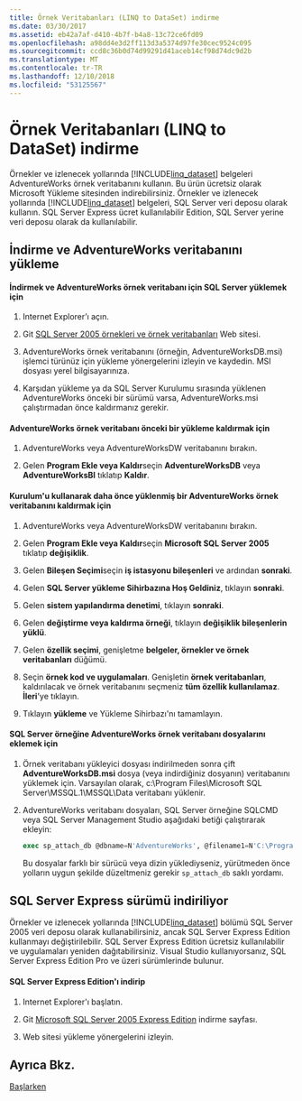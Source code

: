 ```yaml
---
title: Örnek Veritabanları (LINQ to DataSet) indirme
ms.date: 03/30/2017
ms.assetid: eb42a7af-d410-4b7f-b4a8-13c72ce6fd09
ms.openlocfilehash: a98dd4e3d2ff113d3a5374d97fe30cec9524c095
ms.sourcegitcommit: ccd8c36b0d74d99291d41aceb14cf98d74dc9d2b
ms.translationtype: MT
ms.contentlocale: tr-TR
ms.lasthandoff: 12/10/2018
ms.locfileid: "53125567"
---
```

# <a name="downloading-sample-databases-linq-to-dataset"></a>Örnek Veritabanları (LINQ to DataSet) indirme
Örnekler ve izlenecek yollarında [!INCLUDE[linq_dataset](../../../../includes/linq-dataset-md.md)] belgeleri AdventureWorks örnek veritabanını kullanın. Bu ürün ücretsiz olarak Microsoft Yükleme sitesinden indirebilirsiniz. Örnekler ve izlenecek yollarında [!INCLUDE[linq_dataset](../../../../includes/linq-dataset-md.md)] belgeleri, SQL Server veri deposu olarak kullanın. SQL Server Express ücret kullanılabilir Edition, SQL Server yerine veri deposu olarak da kullanılabilir.  
  
## <a name="downloading-and-installing-the-adventureworks-database"></a>İndirme ve AdventureWorks veritabanını yükleme  
  
#### <a name="to-download-and-install-the-adventureworks-sample-database-for-sql-server"></a>İndirmek ve AdventureWorks örnek veritabanı için SQL Server yüklemek için  
  
1.  Internet Explorer’ı açın.  
  
2.  Git [SQL Server 2005 örnekleri ve örnek veritabanları](https://go.microsoft.com/fwlink/?linkid=31046) Web sitesi.  
  
3.  AdventureWorks örnek veritabanını (örneğin, AdventureWorksDB.msi) işlemci türünüz için yükleme yönergelerini izleyin ve kaydedin. MSI dosyası yerel bilgisayarınıza.  
  
4.  Karşıdan yükleme ya da SQL Server Kurulumu sırasında yüklenen AdventureWorks önceki bir sürümü varsa, AdventureWorks.msi çalıştırmadan önce kaldırmanız gerekir.  
  
#### <a name="to-remove-a-previous-download-of-an-adventureworks-sample-database"></a>AdventureWorks örnek veritabanı önceki bir yükleme kaldırmak için  
  
1.  AdventureWorks veya AdventureWorksDW veritabanını bırakın.  
  
2.  Gelen **Program Ekle veya Kaldır**seçin **AdventureWorksDB** veya **AdventureWorksBI** tıklatıp **Kaldır**.  
  
#### <a name="to-remove-an-adventureworks-sample-database-previously-installed-using-setup"></a>Kurulum'u kullanarak daha önce yüklenmiş bir AdventureWorks örnek veritabanını kaldırmak için  
  
1.  AdventureWorks veya AdventureWorksDW veritabanını bırakın.  
  
2.  Gelen **Program Ekle veya Kaldır**seçin **Microsoft SQL Server 2005** tıklatıp **değişiklik**.  
  
3.  Gelen **Bileşen Seçimi**seçin **iş istasyonu bileşenleri** ve ardından **sonraki**.  
  
4.  Gelen **SQL Server yükleme Sihirbazına Hoş Geldiniz**, tıklayın **sonraki**.  
  
5.  Gelen **sistem yapılandırma denetimi**, tıklayın **sonraki**.  
  
6.  Gelen **değiştirme veya kaldırma örneği**, tıklayın **değişiklik bileşenlerin yüklü**.  
  
7.  Gelen **özellik seçimi**, genişletme **belgeler, örnekler ve örnek veritabanları** düğümü.  
  
8.  Seçin **örnek kod ve uygulamaları**. Genişletin **örnek veritabanları**, kaldırılacak ve örnek veritabanını seçmeniz **tüm özellik kullanılamaz**. **İleri**'ye tıklayın.  
  
9. Tıklayın **yükleme** ve Yükleme Sihirbazı'nı tamamlayın.  
  
#### <a name="to-attach-the-adventureworks-sample-database-files-to-an-instance-of-sql-server"></a>SQL Server örneğine AdventureWorks örnek veritabanı dosyalarını eklemek için  
  
1.  Örnek veritabanı yükleyici dosyası indirilmeden sonra çift **AdventureWorksDB.msi** dosya (veya indirdiğiniz dosyanın) veritabanını yüklemek için. Varsayılan olarak, c:\Program Files\Microsoft SQL Server\MSSQL.1\MSSQL\Data veritabanı yüklenir.  
  
2.  AdventureWorks veritabanı dosyaları, SQL Server örneğine SQLCMD veya SQL Server Management Studio aşağıdaki betiği çalıştırarak ekleyin:  
  
    ```sql
    exec sp_attach_db @dbname=N'AdventureWorks', @filename1=N'C:\Program Files\Microsoft SQL Server\MSSQL.1\MSSQL\Data\AdventureWorks_Data.mdf', @filename2=N'C:\Program Files\Microsoft SQL Server\MSSQL.1\MSSQL\Data\AdventureWorks_log.ldf'  
    ```  
  
     Bu dosyalar farklı bir sürücü veya dizin yüklediyseniz, yürütmeden önce yolların uygun şekilde düzeltmeniz gerekir `sp_attach_db` saklı yordamı.  
  
## <a name="downloading-sql-server-express-edition"></a>SQL Server Express sürümü indiriliyor  
 Örnekler ve izlenecek yollarında [!INCLUDE[linq_dataset](../../../../includes/linq-dataset-md.md)] bölümü SQL Server 2005 veri deposu olarak kullanabilirsiniz, ancak SQL Server Express Edition kullanmayı değiştirilebilir. SQL Server Express Edition ücretsiz kullanılabilir ve uygulamaları yeniden dağıtabilirsiniz. Visual Studio kullanıyorsanız, SQL Server Express Edition Pro ve üzeri sürümlerinde bulunur.  
  
#### <a name="to-download-and-install-sql-server-express-edition"></a>SQL Server Express Edition'ı indirip  
  
1.  Internet Explorer'ı başlatın.  
  
2.  Git [Microsoft SQL Server 2005 Express Edition](https://go.microsoft.com/fwlink/?LinkID=31070) indirme sayfası.  
  
3.  Web sitesi yükleme yönergelerini izleyin.  
  
## <a name="see-also"></a>Ayrıca Bkz.  
 [Başlarken](../../../../docs/framework/data/adonet/getting-started-linq-to-dataset.md)
